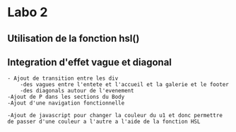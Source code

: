 # Labo 2
## Utilisation de la fonction hsl()
## Integration d'effet vague et diagonal

    - Ajout de transition entre les div
        -des vagues entre l'entete et l'accueil et la galerie et le footer
        -des diagonals autour de l'evenement
    -Ajout de P dans les sections du Body
    -Ajout d'une navigation fonctionnelle

    -Ajout de javascript pour changer la couleur du u1 et donc permettre de passer d'une couleur a l'autre a l'aide de la fonction HSL
